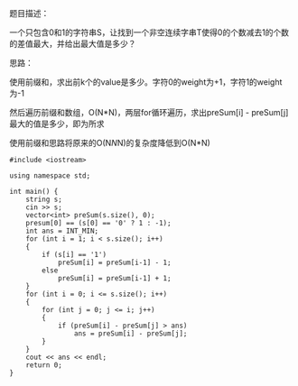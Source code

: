 题目描述：

一个只包含0和1的字符串S，让找到一个非空连续字串T使得0的个数减去1的个数的差值最大，并给出最大值是多少？

思路：

使用前缀和，求出前k个的value是多少。字符0的weight为+1，字符1的weight为-1

然后遍历前缀和数组，O(N*N)，两层for循环遍历，求出preSum[i] - preSum[j]最大的值是多少，即为所求

使用前缀和思路将原来的O(N*N*N)的复杂度降低到O(N*N)

```
#include <iostream>

using namespace std;

int main() {
    string s;
    cin >> s;
    vector<int> preSum(s.size(), 0);
    presum[0] == (s[0] == '0' ? 1 : -1);
    int ans = INT_MIN;
    for (int i = 1; i < s.size(); i++)
    {
        if (s[i] == '1')
            preSum[i] = preSum[i-1] - 1;
        else
            preSum[i] = preSum[i-1] + 1;
    }
    for (int i = 0; i <= s.size(); i++)
    {
        for (int j = 0; j <= i; j++)
        {
            if (preSum[i] - preSum[j] > ans)
                ans = preSum[i] - preSum[j];
        }
    }
    cout << ans << endl;
    return 0;
}

```

